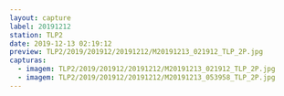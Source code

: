 ```yaml
---
layout: capture
label: 20191212
station: TLP2
date: 2019-12-13 02:19:12
preview: TLP2/2019/201912/20191212/M20191213_021912_TLP_2P.jpg
capturas:
  - imagem: TLP2/2019/201912/20191212/M20191213_021912_TLP_2P.jpg
  - imagem: TLP2/2019/201912/20191212/M20191213_053958_TLP_2P.jpg
---
```

